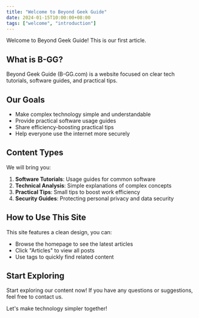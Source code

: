 ```yaml
---
title: "Welcome to Beyond Geek Guide"
date: 2024-01-15T10:00:00+08:00
tags: ["welcome", "introduction"]
---
```


Welcome to Beyond Geek Guide! This is our first article.

## What is B-GG?

Beyond Geek Guide (B-GG.com) is a website focused on clear tech tutorials, software guides, and practical tips.

## Our Goals

- Make complex technology simple and understandable
- Provide practical software usage guides
- Share efficiency-boosting practical tips
- Help everyone use the internet more securely

## Content Types

We will bring you:

1. **Software Tutorials**: Usage guides for common software
2. **Technical Analysis**: Simple explanations of complex concepts
3. **Practical Tips**: Small tips to boost work efficiency
4. **Security Guides**: Protecting personal privacy and data security

## How to Use This Site

This site features a clean design, you can:

- Browse the homepage to see the latest articles
- Click "Articles" to view all posts
- Use tags to quickly find related content

## Start Exploring

Start exploring our content now! If you have any questions or suggestions, feel free to contact us.

Let's make technology simpler together!